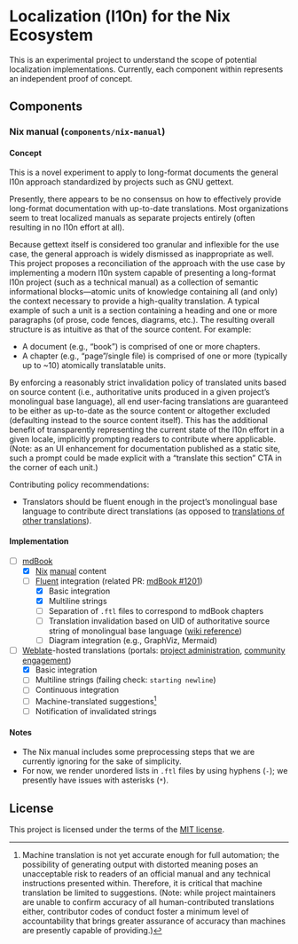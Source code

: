 # Localization (l10n) for the Nix Ecosystem

This is an experimental project to understand the scope of potential localization implementations. Currently, each component within represents an independent proof of concept.

## Components

### Nix manual (`components/nix-manual`)

#### Concept

This is a novel experiment to apply to long-format documents the general l10n approach standardized by projects such as GNU gettext.

Presently, there appears to be no consensus on how to effectively provide long-format documentation with up-to-date translations. Most organizations seem to treat localized manuals as separate projects entirely (often resulting in no l10n effort at all).

Because gettext itself is considered too granular and inflexible for the use case, the general approach is widely dismissed as inappropriate as well. This project proposes a reconciliation of the approach with the use case by implementing a modern l10n system capable of presenting a long-format l10n project (such as a technical manual) as a collection of semantic informational blocks—atomic units of knowledge containing all (and only) the context necessary to provide a high-quality translation. A typical example of such a unit is a section containing a heading and one or more paragraphs (of prose, code fences, diagrams, etc.). The resulting overall structure is as intuitive as that of the source content. For example:

- A document (e.g., “book”) is comprised of one or more chapters.
- A chapter (e.g., “page”/single file) is comprised of one or more (typically up to ~10) atomically translatable units.

By enforcing a reasonably strict invalidation policy of translated units based on source content (i.e., authoritative units produced in a given project’s monolingual base language), all end user-facing translations are guaranteed to be either as up-to-date as the source content or altogether excluded (defaulting instead to the source content itself). This has the additional benefit of transparently representing the current state of the l10n effort in a given locale, implicitly prompting readers to contribute where applicable. (Note: as an UI enhancement for documentation published as a static site, such a prompt could be made explicit with a “translate this section” CTA in the corner of each unit.)

Contributing policy recommendations:

- Translators should be fluent enough in the project’s monolingual base language to contribute direct translations (as opposed to [translations of other translations](https://en.wikipedia.org/wiki/Chinese_whispers)).

#### Implementation

- [ ] [mdBook](https://github.com/rust-lang/mdBook)
  - [x] [Nix](https://github.com/NixOS/nix) [manual](https://nixos.org/manual/nix/stable/) content
  - [ ] [Fluent](https://projectfluent.org/) integration (related PR: [mdBook #1201](https://github.com/rust-lang/mdBook/pull/1201))
    - [x] Basic integration
    - [x] Multiline strings
    - [ ] Separation of `.ftl` files to correspond to mdBook chapters
    - [ ] Translation invalidation based on UID of authoritative source string of monolingual base language ([wiki reference](https://github.com/projectfluent/fluent/wiki/Fluent-vs-gettext#translation-invalidation))
    - [ ] Diagram integration (e.g., GraphViz, Mermaid)
- [ ] [Weblate](https://weblate.org/)-hosted translations (portals: [project administration](https://hosted.weblate.org/project/ngi-l10n/), [community engagement](https://hosted.weblate.org/engage/ngi-l10n/))
  - [x] Basic integration
  - [ ] Multiline strings (failing check: `starting newline`)
  - [ ] Continuous integration
  - [ ] Machine-translated suggestions[^machine-translations]
  - [ ] Notification of invalidated strings

[^machine-translations]: Machine translation is not yet accurate enough for full automation; the possibility of generating output with distorted meaning poses an unacceptable risk to readers of an official manual and any technical instructions presented within. Therefore, it is critical that machine translation be limited to suggestions. (Note: while project maintainers are unable to confirm accuracy of all human-contributed translations either, contributor codes of conduct foster a minimum level of accountability that brings greater assurance of accuracy than machines are presently capable of providing.)

#### Notes

- The Nix manual includes some preprocessing steps that we are currently ignoring for the sake of simplicity.
- For now, we render unordered lists in `.ftl` files by using hyphens (`-`); we presently have issues with asterisks (`*`).

## License

This project is licensed under the terms of the [MIT license](LICENSE.md).
